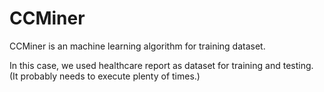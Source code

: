 # CCMiner

CCMiner is an machine learning algorithm for training dataset.

In this case, we used healthcare report as dataset for training and testing.
(It probably needs to execute plenty of times.)

